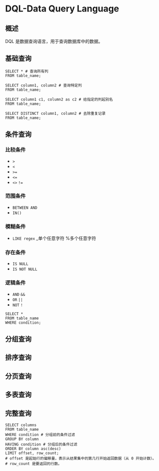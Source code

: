 # DQL-Data Query Language

## 概述

DQL 是数据查询语言，用于查询数据库中的数据。

## 基础查询

```mysql
SELECT * # 查询所有列
FROM table_name;
```

```mysql
SELECT column1, column2 # 查询特定列
FROM table_name;
```

```mysql
SELECT column1 c1, column2 as c2 # 给指定的列起别名
FROM table_name;
```

```mysql
SELECT DISTINCT column1, column2 # 去除重复记录
FROM table_name;
```

## 条件查询

### 比较条件

- `>`
- `<`
- `>=`
- `<=`
- `<>` `!=`

### 范围条件

- `BETWEEN AND`
- `IN()`

### 模糊条件

- `LIKE regex` _单个任意字符 %多个任意字符

### 存在条件

- `IS NULL`
- `IS NOT NULL`

### 逻辑条件

- `AND` `&&`
- `OR` `||`
- `NOT` `!`

```mysql
SELECT *
FROM table_name
WHERE condition;
```

## 分组查询

## 排序查询

## 分页查询

## 多表查询

## 完整查询

```mysql
SELECT columns
FROM table_name
WHERE condition # 分组前的条件过滤
GROUP BY column
HAVING condition # 分组后的条件过滤
ORDER BY column asc(desc)
LIMIT offset, row_count;
# offset 是起始行的偏移量，表示从结果集中的第几行开始返回数据（从 0 开始计数）。
# row_count 是要返回的行数。
```



